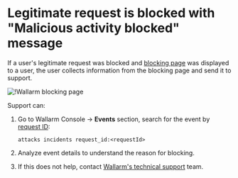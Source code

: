 # Legitimate request is blocked with "Malicious activity blocked" message

If a user's legitimate request was blocked and [blocking page](../admin-en/configuration-guides/configure-block-page-and-code.md#customizing-sample-blocking-page) was displayed to a user, the user collects information from the blocking page and send it to support.

![!Wallarm blocking page](../../images/configuration-guides/blocking-page-provided-by-wallarm-36.png)

Support can:

1. Go to Wallarm Console → **Events** section, search for the event by [request ID](../user-guides/search-and-filters/use-search.md#search-by-request-identifier):

    `attacks incidents request_id:<requestId>`

1. Analyze event details to understand the reason for blocking.
1. If this does not help, contact [Wallarm's technical support](mailto:support@wallarm.com) team.
